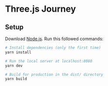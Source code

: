# Three.js Journey

## Setup
Download [Node.js](https://nodejs.org/en/download/).
Run this followed commands:

``` bash
# Install dependencies (only the first time)
yarn install

# Run the local server at localhost:8080
yarn dev

# Build for production in the dist/ directory
yarn build
```
